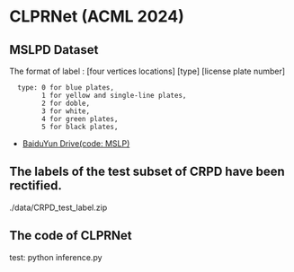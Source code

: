 # CLPRNet (ACML 2024)

## MSLPD Dataset
  The format of label : [four vertices locations] [type] [license plate number]

      type: 0 for blue plates,
            1 for yellow and single-line plates,
            2 for doble,
            3 for white,
            4 for green plates,
            5 for black plates,

 - [BaiduYun Drive(code: MSLP)](https://pan.baidu.com/s/19i4optk_yShoc-gzVDJEQw?pwd=MSLP)

## The labels of the test subset of CRPD have been rectified.
  ./data/CRPD_test_label.zip

## The code of CLPRNet
  test:   python inference.py